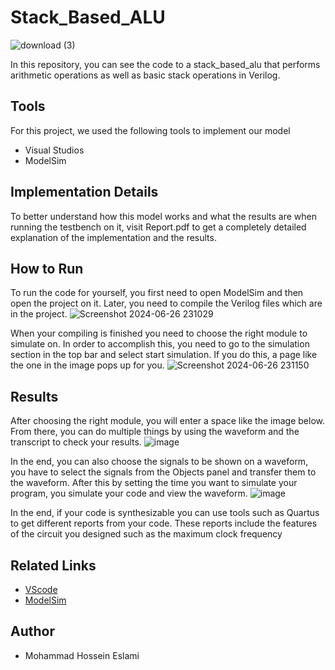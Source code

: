 # Stack_Based_ALU
![download (3)](https://github.com/Mohammad-Hossein-Eslami/Stack_Based_ALU/assets/119133038/7755e1ec-80e7-4104-9b9d-a6bc5fbb92b2)


In this repository, you can see the code to a stack_based_alu that performs arithmetic operations as well as basic stack operations in Verilog.



## Tools
For this project, we used the following tools to implement our model
- Visual Studios
- ModelSim

## Implementation Details
To better understand how this model works and what the results are when running the testbench on it, visit Report.pdf to get a completely detailed explanation of the implementation and the results.

## How to Run
To run the code for yourself, you first need to open ModelSim and then open the project on it. 
Later, you need to compile the Verilog files which are in the project. 
![Screenshot 2024-06-26 231029](https://github.com/Mohammad-Hossein-Eslami/Stack_Based_ALU/assets/119133038/6816cd19-aae5-4fdf-8000-fadb625cd47c)


When your compiling is finished you need to choose the right module to simulate on. In order to accomplish this, you need to go to the simulation section in the top bar and select start simulation. If you do this, a page like the one in the image pops up for you. 
![Screenshot 2024-06-26 231150](https://github.com/Mohammad-Hossein-Eslami/Stack_Based_ALU/assets/119133038/47791634-f18a-4a1e-9dad-61d2132c7379)


## Results
After choosing the right module, you will enter a space like the image below. From there, you can do multiple things by using the waveform and the transcript to check your results.
![image](https://github.com/Mohammad-Hossein-Eslami/Stack_Based_ALU/assets/119133038/3fb837cc-dbe7-47ee-ba85-7ba6ad794cf8)

In the end, you can also choose the signals to be shown on a waveform, you have to select the signals from the Objects panel and transfer them to the waveform. After this by setting the time you want to simulate your program, you simulate your code and view the waveform. 
![image](https://github.com/Mohammad-Hossein-Eslami/Stack_Based_ALU/assets/119133038/e881e6e8-d57b-4984-91ad-5656dbb2ad9a)


In the end, if your code is synthesizable you can use tools such as Quartus to get different reports from your code. These reports include the features of the circuit you designed such as the maximum clock frequency


## Related Links
- [VScode](https://code.visualstudio.com/download)
- [ModelSim](https://www.intel.com/content/www/us/en/software-kit/750368/modelsim-intel-fpgas-standard-edition-software-version-18-1.html)

## Author
- Mohammad Hossein Eslami



